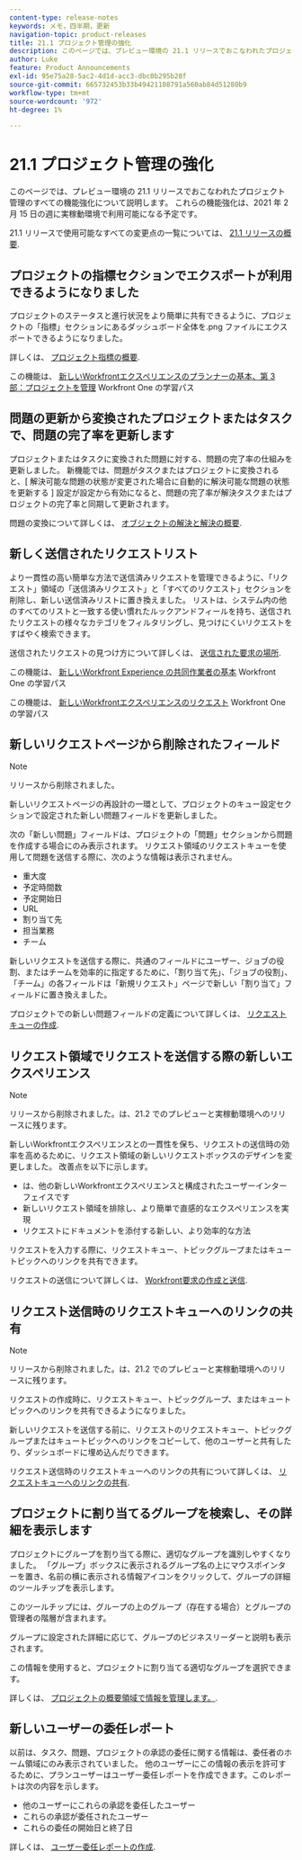 ```yaml
---
content-type: release-notes
keywords: メモ，四半期，更新
navigation-topic: product-releases
title: 21.1 プロジェクト管理の強化
description: このページでは、プレビュー環境の 21.1 リリースでおこなわれたプロジェクト管理のすべての機能強化について説明します。 これらの機能強化は、2021 年 2 月 15 日の週に実稼動環境で利用可能になる予定です。
author: Luke
feature: Product Announcements
exl-id: 95e75a28-5ac2-4d1d-acc3-dbc0b295b28f
source-git-commit: 665732453b33b49421108791a560ab84d51280b9
workflow-type: tm+mt
source-wordcount: '972'
ht-degree: 1%

---
```


# 21.1 プロジェクト管理の強化

このページでは、プレビュー環境の 21.1 リリースでおこなわれたプロジェクト管理のすべての機能強化について説明します。 これらの機能強化は、2021 年 2 月 15 日の週に実稼動環境で利用可能になる予定です。

21.1 リリースで使用可能なすべての変更点の一覧については、 [21.1 リリースの概要](../../../product-announcements/product-releases/21.1-release-activity/21-1-release-overview.md).

## プロジェクトの指標セクションでエクスポートが利用できるようになりました

プロジェクトのステータスと進行状況をより簡単に共有できるように、プロジェクトの「指標」セクションにあるダッシュボード全体を.png ファイルにエクスポートできるようになりました。

詳しくは、 [プロジェクト指標の概要](../../../manage-work/projects/manage-projects/project-metrics.md).

この機能は、 [新しいWorkfrontエクスペリエンスのプランナーの基本、第 3 部：プロジェクトを管理](https://one.workfront.com/s/learningpath3/planner-fundamentals-for-the-new-workfront-experience-part-3-manage-a-project-MCG6OJL724XRBLHBXEAKGAUZOJ6U) Workfront One の学習パス

## 問題の更新から変換されたプロジェクトまたはタスクで、問題の完了率を更新します

プロジェクトまたはタスクに変換された問題に対する、問題の完了率の仕組みを更新しました。 新機能では、問題がタスクまたはプロジェクトに変換されると、[ 解決可能な問題の状態が変更された場合に自動的に解決可能な問題の状態を更新する ] 設定が設定から有効になると、問題の完了率が解決タスクまたはプロジェクトの完了率と同期して更新されます。

問題の変換について詳しくは、 [オブジェクトの解決と解決の概要](../../../manage-work/issues/convert-issues/resolving-and-resolvable-objects.md).

## 新しく送信されたリクエストリスト

より一貫性の高い簡単な方法で送信済みリクエストを管理できるように、「リクエスト」領域の「送信済みリクエスト」と「すべてのリクエスト」セクションを削除し、新しい送信済みリストに置き換えました。 リストは、システム内の他のすべてのリストと一致する使い慣れたルックアンドフィールを持ち、送信されたリクエストの様々なカテゴリをフィルタリングし、見つけにくいリクエストをすばやく検索できます。

送信されたリクエストの見つけ方について詳しくは、 [送信された要求の場所](../../../manage-work/requests/create-requests/locate-submitted-requests.md).

この機能は、 [新しいWorkfront Experience の共同作業者の基本](https://one.workfront.com/s/learningpath1/collaborator-fundamentals-for-the-new-workfront-experience-MCY5AMOQQTGFDVZB4ODS6TXCYE2A) Workfront One の学習パス

この機能は、 [新しいWorkfrontエクスペリエンスのリクエスト](https://one.workfront.com/s/learningpath3/core-team-requests-in-the-new-workfront-experience-MCHWSSDWRFC5EKXFBXTQ6MJNKE7E) Workfront One の学習パス

## 新しいリクエストページから削除されたフィールド

>[!NOTE]
>
>リリースから削除されました。

新しいリクエストページの再設計の一環として、プロジェクトのキュー設定セクションで設定された新しい問題フィールドを更新しました。

次の「新しい問題」フィールドは、プロジェクトの「問題」セクションから問題を作成する場合にのみ表示されます。 リクエスト領域のリクエストキューを使用して問題を送信する際に、次のような情報は表示されません。

* 重大度
* 予定時間数
* 予定開始日
* URL
* 割り当て先
* 担当業務
* チーム

新しいリクエストを送信する際に、共通のフィールドにユーザー、ジョブの役割、またはチームを効率的に指定するために、「割り当て先」、「ジョブの役割」、「チーム」の各フィールドは「新規リクエスト」ページで新しい「割り当て」フィールドに置き換えました。

プロジェクトでの新しい問題フィールドの定義について詳しくは、 [リクエストキューの作成](../../../manage-work/requests/create-and-manage-request-queues/create-request-queue.md).

## リクエスト領域でリクエストを送信する際の新しいエクスペリエンス

>[!NOTE]
>
>リリースから削除されました。は、21.2 でのプレビューと実稼動環境へのリリースに残ります。

新しいWorkfrontエクスペリエンスとの一貫性を保ち、リクエストの送信時の効率を高めるために、リクエスト領域の新しいリクエストボックスのデザインを変更しました。 改善点を以下に示します。

* は、他の新しいWorkfrontエクスペリエンスと構成されたユーザーインターフェイスです
* 新しいリクエスト領域を排除し、より簡単で直感的なエクスペリエンスを実現
* リクエストにドキュメントを添付する新しい、より効率的な方法

リクエストを入力する際に、リクエストキュー、トピックグループまたはキュートピックへのリンクを共有できます。

リクエストの送信について詳しくは、 [Workfront要求の作成と送信](/help/quicksilver/manage-work/requests/create-requests/create-submit-requests.md).

## リクエスト送信時のリクエストキューへのリンクの共有

>[!NOTE]
>
>リリースから削除されました。は、21.2 でのプレビューと実稼動環境へのリリースに残ります。

リクエストの作成時に、リクエストキュー、トピックグループ、またはキュートピックへのリンクを共有できるようになりました。

新しいリクエストを送信する前に、リクエストのリクエストキュー、トピックグループまたはキュートピックへのリンクをコピーして、他のユーザーと共有したり、ダッシュボードに埋め込んだりできます。

リクエスト送信時のリクエストキューへのリンクの共有について詳しくは、 [リクエストキューへのリンクの共有](../../../manage-work/requests/create-requests/share-link-to-request-queue.md).

## プロジェクトに割り当てるグループを検索し、その詳細を表示します

プロジェクトにグループを割り当てる際に、適切なグループを識別しやすくなりました。 「グループ」ボックスに表示されるグループ名の上にマウスポインターを置き、名前の横に表示される情報アイコンをクリックして、グループの詳細のツールチップを表示します。

このツールチップには、グループの上のグループ（存在する場合）とグループの管理者の階層が含まれます。

グループに設定された詳細に応じて、グループのビジネスリーダーと説明も表示されます。

この情報を使用すると、プロジェクトに割り当てる適切なグループを選択できます。

詳しくは、 [プロジェクトの概要領域で情報を管理します。](../../../manage-work/projects/manage-projects/understand-project-overview-area.md).

## 新しいユーザーの委任レポート

以前は、タスク、問題、プロジェクトの承認の委任に関する情報は、委任者のホーム領域にのみ表示されていました。 他のユーザーにこの情報の表示を許可するために、プランユーザーはユーザー委任レポートを作成できます。このレポートは次の内容を示します。

* 他のユーザーにこれらの承認を委任したユーザー
* これらの承認が委任されたユーザー
* これらの委任の開始日と終了日

詳しくは、 [ユーザー委任レポートの作成](../../../reports-and-dashboards/reports/creating-and-managing-reports/create-user-delegation-report.md).
